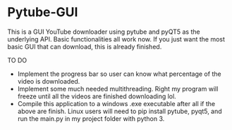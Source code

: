 # Pytube-GUI
This is a GUI YouTube downloader using pytube and pyQT5 as the underlying API.
Basic functionalities all work now. If you just want the most basic GUI that can download, this is already finished.

TO DO
* Implement the progress bar so user can know what percentage of the video is downloaded. 
* Implement some much needed multithreading. Right my program will freeze until all the videos are finished downloading lol.
* Compile this application to a windows .exe executable after all if the above are finish. Linux users will need to pip install pytube, pyqt5, and run the main.py in my project folder with python 3.
